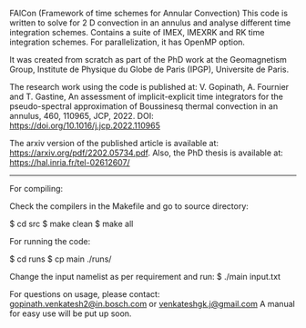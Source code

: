 FAlCon (Framework of time schemes for Annular Convection) 
This code is written to solve for 2 D convection in an annulus and analyse different time integration schemes.
Contains a suite of IMEX, IMEXRK and RK time integration schemes.
For parallelization, it has OpenMP option. 

It was created from scratch as part of the PhD work at the Geomagnetism Group, Institute de Physique du Globe de Paris (IPGP), Universite de Paris.

The research work using the code is published at: 
V. Gopinath, A. Fournier and T. Gastine, An assessment of implicit-explicit time integrators for the pseudo-spectral approximation of Boussinesq 
thermal convection in an annulus, 460, 110965, JCP, 2022. DOI: https://doi.org/10.1016/j.jcp.2022.110965 

The arxiv version of the published article is available at: https://arxiv.org/pdf/2202.05734.pdf.
Also, the PhD thesis is available at: https://hal.inria.fr/tel-02612607/ 

---------------------------------------
For compiling:

Check the compilers in the Makefile and
go to source directory:

$ cd src
$ make clean
$ make all

For running the code: 

$ cd runs
$ cp main ./runs/

Change the input namelist as per requirement and run:
$ ./main input.txt

For questions on usage, please contact: gopinath.venkatesh2@in.bosch.com or venkateshgk.j@gmail.com
A manual for easy use will be put up soon.

